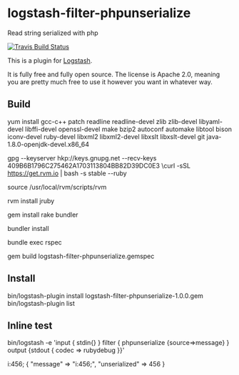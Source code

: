 # logstash-filter-phpunserialize
Read string serialized with php

[![Travis Build Status](https://api.travis-ci.org/logstash-plugins/logstash-filter-phpunserialize.svg)](https://travis-ci.org/logstash-plugins/logstash-filter-phpunserialize)

This is a plugin for [Logstash](https://github.com/elastic/logstash).

It is fully free and fully open source. The license is Apache 2.0, meaning you are pretty much free to use it however you want in whatever way.

## Build

yum install gcc-c++ patch readline readline-devel zlib zlib-devel libyaml-devel libffi-devel openssl-devel make bzip2 autoconf automake libtool bison iconv-devel ruby-devel libxml2 libxml2-devel libxslt libxslt-devel git java-1.8.0-openjdk-devel.x86_64

 gpg --keyserver hkp://keys.gnupg.net --recv-keys 409B6B1796C275462A1703113804BB82D39DC0E3
\curl -sSL https://get.rvm.io | bash -s stable --ruby

source /usr/local/rvm/scripts/rvm

rvm install jruby

gem install rake bundler

bundler install
 
bundle exec rspec

gem build logstash-filter-phpunserialize.gemspec


## Install

bin/logstash-plugin install logstash-filter-phpunserialize-1.0.0.gem
bin/logstash-plugin list


## Inline test

bin/logstash -e 'input { stdin{} } filter { phpunserialize {source=>message} } output {stdout { codec => rubydebug }}'

i:456;
{
    "message" => "i:456;",
    "unserialized" => 456
}
